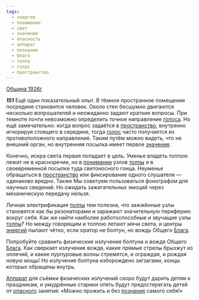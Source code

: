 ```yaml
---
tags:
  - энергия
  - понимание
  - свет
  - значение
  - опасность
  - аппарат
  - познание
  - благо
  - толпа
  - голос
  - пространство
---
```


[Община 1926г](https://127.0.0.1:4002/agni/1926)

___151___
Ещё один показательный опыт. В тёмное пространное помещение посредине становится человек. Около стен бесшумно двигаются несколько вопрошателей и неожиданно задают краткие вопросы. При темноте почти невозможно определить точное направление [голоса](../../../tags/#[голос](../../../tags/#голос)). Но ещё замечательно: когда вопрос задаётся в [пространство](../../../tags/#пространство), внутренно игнорируя стоящего в середине, тогда [голос](../../../tags/#голос) часто получается из противоположного направления. Таким путём можно видеть, что не внешний орган, но внутренняя посылка имеет первое [значение](../../../tags/#значение).   

Конечно, искра света первая попадает в цель. Уменье владеть толпою лежит не в красноречии, но в [понимании](../../../tags/#понимание) узлов [толпы](../../../tags/#толпа) и в своевременной посылке туда светоносного гонца. Неуменье обращаться в [пространство](../../../tags/#пространство) или фиксирование одного слушателя — одинаково вредно. Также Мы советуем пользоваться фонографом для научных сведений. Но ожидать зажигательных эмоций через механическую передачу нельзя.   

Личная электрификация [толпы](../../../tags/#толпа) тем полезна, что зажжённые узлы становятся как бы резонаторами и заражают значительную периферию вокруг себя. Как же найти наиболее работоспособные и звучащие узлы [толпы](../../../tags/#толпа)? Но между говорящим и толпою летают мячи света, и центры [энергий](../../../tags/#энергия) пылают чётко, если оратор не болтун, но вождь Общего [Блага](../../../tags/#благо).   

Попробуйте сравнить физические излучения болтуна и вождя Общего [Блага](../../../tags/#благо). Как сверкает излучение вождя, какие прямые стрелы брызжут из оплечий, и какие пурпуровые волны стремятся, и ограждая, и рождая новую мощь! Но излучение болтуна изборождено зигзагами, концы которых обращены внутрь.   

[Аппарат](../../../tags/#аппарат) для съёмки физических излучений скоро будут дарить детям к праздникам, и умудрённые старики опять будут предостерегать детей от [опасного](../../../tags/#опасность) занятия: «Можно прожить и без [познания](../../../tags/#познание) самого себя!»   

